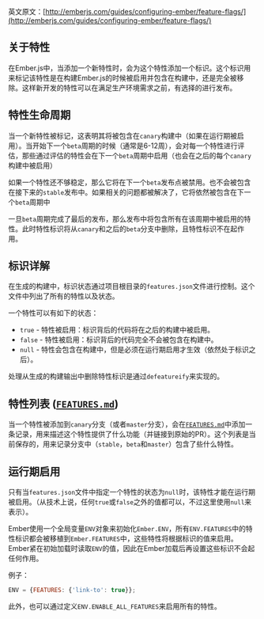 英文原文：[http://emberjs.com/guides/configuring-ember/feature-flags/](http://emberjs.com/guides/configuring-ember/feature-flags/)

## 关于特性

在Ember.js中，当添加一个新特性时，会为这个特性添加一个标识。这个标识用来标记该特性是在构建Ember.js的时候被启用并包含在构建中，还是完全被移除。这样新开发的特性可以在满足生产环境需求之前，有选择的进行发布。

## 特性生命周期

当一个新特性被标记，这表明其将被包含在`canary`构建中（如果在运行期被启用）。当开始下一个`beta`周期的时候（通常是6-12周），会对每一个特性进行评估，那些通过评估的特性会在下一个`beta`周期中启用（也会在之后的每个`canary`构建中被启用）

如果一个特性还不够稳定，那么它将在下一个`beta`发布点被禁用。也不会被包含在接下来的`stable`发布中。如果相关的问题都被解决了，它将依然被包含在下一个`beta`周期中

一旦`beta`周期完成了最后的发布，那么发布中将包含所有在该周期中被启用的特性。此时特性标识将从`canary`和之后的`beta`分支中删除，且特性标识不在起作用。

## 标识详解

在生成的构建中，标识状态通过项目根目录的`features.json`文件进行控制。这个文件中列出了所有的特性以及状态。

一个特性可以有如下的状态：

* `true` - 特性被启用：标识背后的代码将在之后的构建中被启用。
* `false` - 特性被启用：标识背后的代码完全不会被包含在构建中。
* `null` - 特性会包含在构建中，但是必须在运行期启用才生效（依然处于标识之后）。

处理从生成的构建输出中删除特性标识是通过`defeatureify`来实现的。

## 特性列表 ([`FEATURES.md`](https://github.com/emberjs/ember.js/blob/master/FEATURES.md))

当一个特性被添加到`canary`分支（或者`master`分支），会在[`FEATURES.md`](https://github.com/emberjs/ember.js/blob/master/FEATURES.md)中添加一条记录，用来描述这个特性提供了什么功能（并链接到原始的PR）。这个列表是当前保存的，用来记录分支中（`stable`，`beta`和`master`）包含了些什么特性。

## 运行期启用

只有当`features.json`文件中指定一个特性的状态为`null`时，该特性才能在运行期被启用。（从技术上说，任何`true`或`false`之外的值都可以，不过这里使用`null`来表示）。

Ember使用一个全局变量`ENV`对象来初始化`Ember.ENV`，所有`ENV.FEATURES`中的特性标识都会被移植到`Ember.FEATURES`中，这些特性将根据标识的值来启用。Ember紧在初始加载时读取`ENV`的值，因此在Ember加载后再设置这些标识不会起任何作用。

例子：

```javascript
ENV = {FEATURES: {'link-to': true}};
```

此外，也可以通过定义`ENV.ENABLE_ALL_FEATURES`来启用所有的特性。
